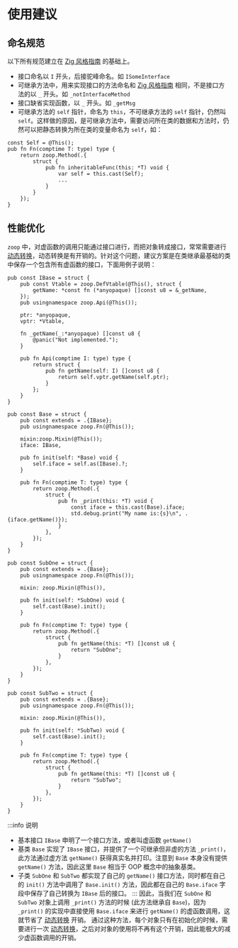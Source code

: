 # 使用建议
## 命名规范
以下所有规范建立在 [Zig 风格指南](https://ziglang.org/documentation/0.13.0/#Style-Guide) 的基础上。
- 接口命名以 `I` 开头，后接驼峰命名。如 `ISomeInterface`
- 可继承方法中，用来实现接口的方法命名和 [Zig 风格指南](https://ziglang.org/documentation/0.13.0/#Style-Guide) 相同，不是接口方法的以 `_` 开头。如 `_notInterfaceMethod`
- 接口缺省实现函数，以 `_` 开头。如 `_getMsg`
- 可继承方法的 `self` 指针，命名为 `this`，不可继承方法的 `self` 指针，仍然叫 `self`。这样做的原因，是可继承方法中，需要访问所在类的数据和方法时，仍然可以把静态转换为所在类的变量命名为 `self`，如：
```zig
const Self = @This();
pub fn Fn(comptime T: type) type {
    return zoop.Method(.{
        struct {
            pub fn inheritableFunc(this: *T) void {
                var self = this.cast(Self);
                ...
            }
        }
    });
}
```

## 性能优化
`zoop` 中，对虚函数的调用只能通过接口进行，而把对象转成接口，常常需要进行 [动态转换](as-cast#as)，动态转换是有开销的。针对这个问题，建议方案是在类继承最基础的类中保存一个包含所有虚函数的接口，下面用例子说明：
```zig:line-numbers {28,31,38}
pub const IBase = struct {
    pub const Vtable = zoop.DefVtable(@This(), struct {
        getName: *const fn (*anyopaque) []const u8 = &_getName,
    });
    pub usingnamespace zoop.Api(@This());

    ptr: *anyopaque,
    vptr: *Vtable,

    fn _getName(_:*anyopaque) []const u8 {
        @panic("Not implemented.");
    }

    pub fn Api(comptime I: type) type {
        return struct {
            pub fn getName(self: I) []const u8 {
                return self.vptr.getName(self.ptr);
            }
        };
    }
}

pub const Base = struct {
    pub const extends = .{IBase};
    pub usingnamespace zoop.Fn(@This());

    mixin:zoop.Mixin(@This());
    iface: IBase,

    pub fn init(self: *Base) void {
        self.iface = self.as(IBase).?;
    }

    pub fn Fn(comptime T: type) type {
        return zoop.Method(.{
            struct {
                pub fn _print(this: *T) void {
                    const iface = this.cast(Base).iface;
                    std.debug.print("My name is:{s}\n", .{iface.getName()});
                }
            },
        });
    }
}

pub const SubOne = struct {
    pub const extends = .{Base};
    pub usingnamespace zoop.Fn(@This());

    mixin: zoop.Mixin(@This()),

    pub fn init(self: *SubOne) void {
        self.cast(Base).init();
    }

    pub fn Fn(comptime T: type) type {
        return zoop.Method(.{
            struct {
                pub fn getName(this: *T) []const u8 {
                    return "SubOne";
                }
            },
        });
    }
}

pub const SubTwo = struct {
    pub const extends = .{Base};
    pub usingnamespace zoop.Fn(@This());

    mixin: zoop.Mixin(@This()),

    pub fn init(self: *SubTwo) void {
        self.cast(Base).init();
    }

    pub fn Fn(comptime T: type) type {
        return zoop.Method(.{
            struct {
                pub fn getName(this: *T) []const u8 {
                    return "SubTwo";
                }
            },
        });
    }
}
```
:::info 说明
- 基本接口 `IBase` 申明了一个接口方法，或者叫虚函数 `getName()`
- 基类 `Base` 实现了 `IBase` 接口，并提供了一个可继承但非虚的方法 `_print()`，此方法通过虚方法 `getName()` 获得真实名并打印。注意到 `Base` 本身没有提供 `getName()` 方法，因此这里 `Base` 相当于 OOP 概念中的抽象基类。
- 子类 `SubOne` 和 `SubTwo` 都实现了自己的 `getName()` 接口方法，同时都在自己的 `init()` 方法中调用了 `Base.init()` 方法，因此都在自己的 `Base.iface` 字段中保存了自己转换为 `IBase` 后的接口。
:::
因此，当我们在 `SubOne` 和 `SubTwo` 对象上调用 `_print()` 方法的时候 (此方法继承自 `Base`)，因为 `_print()` 的实现中直接使用 `Base.iface` 来进行 `getName()` 的虚函数调用，这就节省了 [动态转换](as-cast#as) 开销。
通过这种方法，每个对象只有在初始化的时候，需要进行一次 [动态转换](as-cast#as)，之后对对象的使用将不再有这个开销，因此能极大的减少虚函数调用的开销。